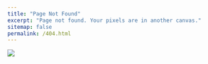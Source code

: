 ```yaml
---
title: "Page Not Found"
excerpt: "Page not found. Your pixels are in another canvas."
sitemap: false
permalink: /404.html
---
```



![](https://www.udacity.com/blog/wp-content/uploads/2021/02/img8.png)
